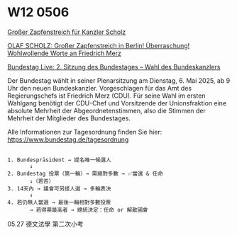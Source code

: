 



# W12 0506






[Großer Zapfenstreich für Kanzler Scholz](https://www.youtube.com/watch?v=T91MLcrnx_0)





[OLAF SCHOLZ: Großer Zapfenstreich in Berlin! Überraschung! Wohlwollende Worte an Friedrich Merz](https://www.youtube.com/watch?v=W_GF0lN08Sw)



[Bundestag Live: 2. Sitzung des Bundestages – Wahl des Bundeskanzlers](https://www.youtube.com/watch?v=fWsqFQMvsJw)

Der Bundestag wählt in seiner Plenarsitzung am Dienstag, 6. Mai 2025, ab 9 Uhr den neuen Bundeskanzler. Vorgeschlagen für das Amt des Regierungschefs ist Friedrich Merz (CDU). Für seine Wahl im ersten Wahlgang benötigt der CDU-Chef und Vorsitzende der Unionsfraktion eine absolute Mehrheit der Abgeordnetenstimmen, also die Stimmen der Mehrheit der Mitglieder des Bundestages. 

Alle Informationen zur Tagesordnung finden Sie hier: https://www.bundestag.de/tagesordnung


```

1. Bundespräsident → 提名唯一候選人
       ↓
2. Bundestag 投票（第一輪）→ 需絕對多數 → ✅當選 & 任命
       ↓（若否）
3. 14天內 → 議會可另提人選 → 多輪表決
       ↓
4. 若仍無人當選 → 最後一輪相對多數投票
       → 若得票最高者 → 總統決定：任命 or 解散國會

```


05.27 德文法學 第二次小考
